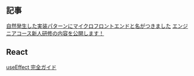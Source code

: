 ## 記事

[自然発生した実装パターンにマイクロフロントエンドと名がつきました](https://speakerdeck.com/berlysia/jsconf-jp-2022)
[エンジニアコース新人研修の内容を公開します！](https://blog.recruit.co.jp/rtc/2021/08/20/recruit-bootcamp-2021/)

## React

[useEffect 完全ガイド](https://overreacted.io/ja/a-complete-guide-to-useeffect/)
